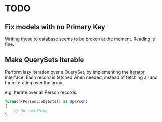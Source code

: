 TODO
====

Fix models with no Primary Key
------------------------------

Writing those to database seems to be broken at the moment. Reading is fine.

Make QuerySets iterable
-----------------------

Perform lazy iteration over a QuerySet, by implementing the
[Iterator](http://php.net/manual/en/class.iterator.php) interface. Each record
is fetched when needed, instead of fetching all and then iterating over the
array.

e.g. Iterate over all Person records:

```php
foreach(Person::objects() as $person)
{
    // do something
}
```
